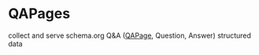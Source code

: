 # QAPages
collect and serve schema.org Q&amp;A ([QAPage](https://schema.org/QAPage), Question, Answer) structured data
